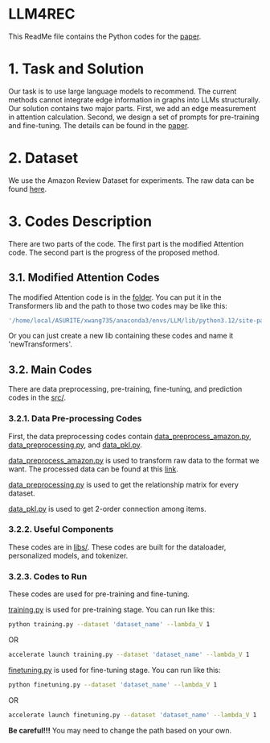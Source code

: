 # LLM4REC

This ReadMe file contains the Python codes for the [paper](https://arxiv.org/abs/2402.09617).

# 1. Task and Solution
Our task is to use large language models to recommend.
The current methods cannot integrate edge information in graphs into LLMs structurally. Our solution contains two major parts. First, we add an edge measurement in attention calculation. Second, we design a set of prompts for pre-training and fine-tuning. The details can be found in the [paper](https://arxiv.org/abs/2402.09617).

# 2. Dataset
We use the Amazon Review Dataset for experiments. The raw data can be found [here](https://nijianmo.github.io/amazon/index.html).

# 3. Codes Description
There are two parts of the code. The first part is the modified Attention code. The second part is the progress of the proposed method.

## 3.1. Modified Attention Codes
The modified Attention code is in the [folder](modified_transformer/). You can put it in the Transformers lib and the path to those two codes may be like this:

```bash
'/home/local/ASURITE/xwang735/anaconda3/envs/LLM/lib/python3.12/site-packages/transformers/models/gpt2'
```

Or you can just create a new lib containing these codes and name it 'newTransformers'.

## 3.2. Main Codes
There are data preprocessing, pre-training, fine-tuning, and prediction codes in the [src/](src/). 

### 3.2.1. Data Pre-processing Codes
First, the data preprocessing codes contain [data_preprocess_amazon.py](src/data_preprocess_amazon.py), [data_preprocessing.py](src/data_preprocessing.py), and [data_pkl.py](src/data_pkl.py).

[data_preprocess_amazon.py](src/data_preprocess_amazon.py) is used to transform raw data to the format we want. The processed data can be found at this [link]().

[data_preprocessing.py](src/data_preprocessing.py) is used to get the relationship matrix for every dataset.

[data_pkl.py](src/data_pkl.py) is used to get 2-order connection among items.

### 3.2.2. Useful Components
These codes are in [libs/](src/libs/). These codes are built for the dataloader, personalized models, and tokenizer.

### 3.2.3. Codes to Run
These codes are used for pre-training and fine-tuning.

[training.py](src/training.py) is used for pre-training stage. You can run like this:

```bash
python training.py --dataset 'dataset_name' --lambda_V 1
```
OR
```bash
accelerate launch training.py --dataset 'dataset_name' --lambda_V 1
```

[finetuning.py](src/finetuning.py) is used for fine-tuning stage. You can run like this:

```bash
python finetuning.py --dataset 'dataset_name' --lambda_V 1
```
OR
```bash
accelerate launch finetuning.py --dataset 'dataset_name' --lambda_V 1
```

**Be careful!!!** You may need to change the path based on your own.
